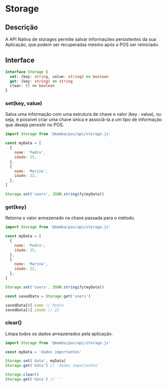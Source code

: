 # Storage

## Descrição

A API Nativa de storages permite salvar informações persistentes da sua Aplicação, que podem ser recuperadas mesmo após o POS ser reiniciado.

## Interface

```ts
interface Storage {
  set: (key: string, value: string) => boolean
  get: (key: string) => string
  clear: () => boolean
}
```

### set(key, value)

Salva uma informação com uma estrutura de chave e valor (key : value), ou seja, é possível criar uma chave única e associá-la a um tipo de informação que deseja persistir no POS.

```js
import Storage from '@mamba/pos/api/storage.js'

const myData = [
  {
    nome: 'Pedro',
    idade: 25,
  },
  {
    nome: 'Marina',
    idade: 22,
  },
]

Storage.set('users', JSON.stringify(myData))
```

### get(key)

Retorna o valor armazenado na chave passada para o método.

```js
import Storage from '@mamba/pos/api/storage.js'

const myData = [
  {
    nome: 'Pedro',
    idade: 25,
  },
  {
    nome: 'Marina',
    idade: 22,
  },
]

Storage.set('users', JSON.stringify(myData))

const savedData = Storage.get('users')

savedData[0].name // Pedro
savedData[1].idade // 22
```

### clear()

Limpa todos os dados armazenados pela aplicação.

```js
import Storage from '@mamba/pos/api/storage.js'

const myData = 'dados importantes'

Storage.set('data', myData)
Storage.get('data') // 'dados importantes'

Storage.clear()
Storage.get('data') // ''
```
